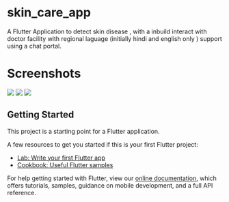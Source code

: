 # skin_care_app

A Flutter Application to detect skin disease , with a inbuild interact with doctor  facility with regional laguage (initially hindi and english only ) support  using a chat portal. 

# Screenshots
![](Screenshots/Screen1.png)
![](Screenshots/Screen2.png)
![](Screenshots/Screen3.png)
## Getting Started

This project is a starting point for a Flutter application.

A few resources to get you started if this is your first Flutter project:

- [Lab: Write your first Flutter app](https://flutter.dev/docs/get-started/codelab)
- [Cookbook: Useful Flutter samples](https://flutter.dev/docs/cookbook)

For help getting started with Flutter, view our
[online documentation](https://flutter.dev/docs), which offers tutorials,
samples, guidance on mobile development, and a full API reference.
